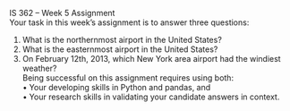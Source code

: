 IS 362 – Week 5 Assignment <br />
Your task in this week’s assignment is to answer three questions: <br />
1. What is the northernmost airport in the United States? <br />
2. What is the easternmost airport in the United States? <br />
3. On February 12th, 2013, which New York area airport had the windiest weather? <br />
Being successful on this assignment requires using both: <br />
• Your developing skills in Python and pandas, and <br />
• Your research skills in validating your candidate answers in context. <br />
